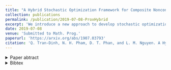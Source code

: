 ```yaml
---
title: "A Hybrid Stochastic Optimization Framework for Composite Nonconvex Optimization"
collection: publications
permalink: /publication/2019-07-08-ProxHybrid
excerpt: 'We introduce a new approach to develop stochastic optimization algorithms for a class of stochastic composite and possibly nonconvex optimization problems.'
date: 2019-07-08
venue: 'Submitted to Math. Prog.'
paperurl: 'https://arxiv.org/abs/1907.03793'
citation: 'Q. Tran-Dinh, N. H. Pham, D. T. Phan, and L. M. Nguyen. A Hybrid Stochastic Optimization Framework for Stochastic Composite Nonconvex Optimization. Preprint: arXiv:1907.03793, 2019.'
---
```


<details>
<summary>Paper abtract</summary>
<br>
We introduce a new approach to develop stochastic optimization algorithms for a class of stochastic composite and possibly nonconvex optimization problems.
The main idea is to combine two stochastic estimators to create a new hybrid one.  
We first introduce our hybrid estimator and then investigate its fundamental properties to form foundational theories for algorithmic development.  
Next, we apply our theory to develop several variants of stochastic gradient methods to solve both expectation and finite-sum composite optimization problems. 
Our first algorithm can be viewed as a variant of proximal stochastic gradient methods with a single-loop, but can achieve  $\mathcal{O}\left(\sigma^3\varepsilon^{-1} + \sigma\varepsilon^{-3}\right)$-oracle complexity bound, which is best-known as state-of-the-art double-loop algorithms in the literature, where $\sigma$ is the variance and $\varepsilon$ is a desired accuracy.
Then, we consider two different variants of our method: adaptive step-size and restarting schemes that have the same theoretical guarantees as in our first algorithm.
We also study two mini-batch variants of the proposed methods.  
In all cases, we achieve the best-known complexity bounds under standard assumptions.
We test our methods on several numerical examples with real datasets and compare them with state-of-the-arts.
Our numerical experiments show that the new methods are comparable and, in many cases, outperform their competitors.
</details>

<details>
<summary>Bibtex</summary>
<br>
<pre><code class="tex bibtex">@article{TranDinh2019ProxHybrid,
  title={A Hybrid Stochastic Optimization Framework for Stochastic Composite Nonconvex Optimization},
  author={Quoc Tran-Dinh and Nhan H. Pham and Dzung T. Phan and Lam M. Nguyen},
  journal={ArXiv},
  year={2019},
  volume={abs/1907.03793}
}
</code></pre>
</details>